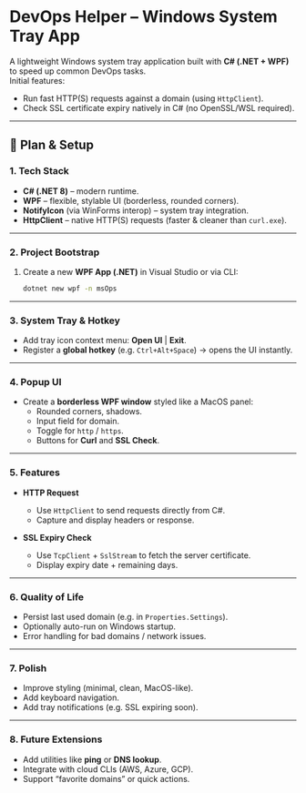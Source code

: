 # DevOps Helper – Windows System Tray App

A lightweight Windows system tray application built with **C# (.NET + WPF)** to speed up common DevOps tasks.  
Initial features:  
- Run fast HTTP(S) requests against a domain (using `HttpClient`).  
- Check SSL certificate expiry natively in C# (no OpenSSL/WSL required).  

---

## 🚀 Plan & Setup

### 1. Tech Stack
- **C# (.NET 8)** – modern runtime.  
- **WPF** – flexible, stylable UI (borderless, rounded corners).  
- **NotifyIcon** (via WinForms interop) – system tray integration.  
- **HttpClient** – native HTTP(S) requests (faster & cleaner than `curl.exe`).  

---

### 2. Project Bootstrap
1. Create a new **WPF App (.NET)** in Visual Studio or via CLI:  
   ```bash
   dotnet new wpf -n msOps
---

### 3. System Tray & Hotkey
- Add tray icon context menu: **Open UI** | **Exit**.  
- Register a **global hotkey** (e.g. `Ctrl+Alt+Space`) → opens the UI instantly.  

---

### 4. Popup UI
- Create a **borderless WPF window** styled like a MacOS panel:  
  - Rounded corners, shadows.  
  - Input field for domain.  
  - Toggle for `http` / `https`.  
  - Buttons for **Curl** and **SSL Check**.  

---

### 5. Features
- **HTTP Request**  
  - Use `HttpClient` to send requests directly from C#.  
  - Capture and display headers or response.  

- **SSL Expiry Check**  
  - Use `TcpClient` + `SslStream` to fetch the server certificate.  
  - Display expiry date + remaining days.  

---

### 6. Quality of Life
- Persist last used domain (e.g. in `Properties.Settings`).  
- Optionally auto-run on Windows startup.  
- Error handling for bad domains / network issues.  

---

### 7. Polish
- Improve styling (minimal, clean, MacOS-like).  
- Add keyboard navigation.  
- Add tray notifications (e.g. SSL expiring soon).  

---

### 8. Future Extensions
- Add utilities like **ping** or **DNS lookup**.  
- Integrate with cloud CLIs (AWS, Azure, GCP).  
- Support “favorite domains” or quick actions.  